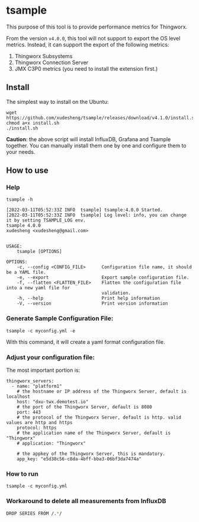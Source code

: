 # tsample

This purpose of this tool is to provide performance metrics for Thingworx.

From the version `v4.0.0`, this tool will not support to export the OS level metrics. Instead, it can support the export of the following metrics:

1. Thingworx Subsystems
2. Thingworx Connection Server
3. JMX C3P0 metrics (you need to install the extension first.)

## Install

The simplest way to install on the Ubuntu:

```
wget https://github.com/xudesheng/tsample/releases/download/v4.1.0/install.sh
chmod a+x install.sh
./install.sh
```

**Caution**: the above script will install InfluxDB, Grafana and Tsample together. You can manually install them one by one and configure them to your needs.

## How to use

### Help

``` shell
tsample -h
```

```
[2022-03-11T05:52:33Z INFO  tsample] tsample:4.0.0 Started.
[2022-03-11T05:52:33Z INFO  tsample] Log level: info, you can change it by setting TSAMPLE_LOG env.
tsample 4.0.0
xudesheng <xudesheng@gmail.com>


USAGE:
    tsample [OPTIONS]

OPTIONS:
    -c, --config <CONFIG_FILE>      Configuration file name, it should be a YAML file.
    -e, --export                    Export sample configuration file.
    -f, --flatten <FLATTEN_FILE>    Flatten the configuration file into a new yaml file for
                                    validation.
    -h, --help                      Print help information
    -V, --version                   Print version information
```



### Generate Sample Configuration File:

```
tsample -c myconfig.yml -e
```

With this command, it will create a yaml format configuration file.

### Adjust your configuration file:

The most important portion is:

```
thingworx_servers:
  - name: "platform1"
    # the hostname or IP address of the Thingworx Server, default is localhost
    host: "dxu-twx.demotest.io"
    # the port of the Thingworx Server, default is 8080
    port: 443
    # the protocol of the Thingworx Server, default is http. valid values are http and https
    protocol: https
    # the application name of the Thingworx Server, default is "Thingworx"
    # application: "Thingworx"

    # the appkey of the Thingworx Server, this is mandatory.
    app_key: "e5d38c56-c8da-4bff-bba3-06bf3da7474a"
```



### How to run

```
tsample -c myconfig.yml
```



### Workaround to delete all measurements from InfluxDB

```bash
DROP SERIES FROM /.*/
```

